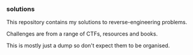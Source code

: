### solutions

This repository contains my solutions to reverse-engineering problems.

Challenges are from a range of CTFs, resources and books. 

This is mostly just a dump so don't expect them to be organised.
